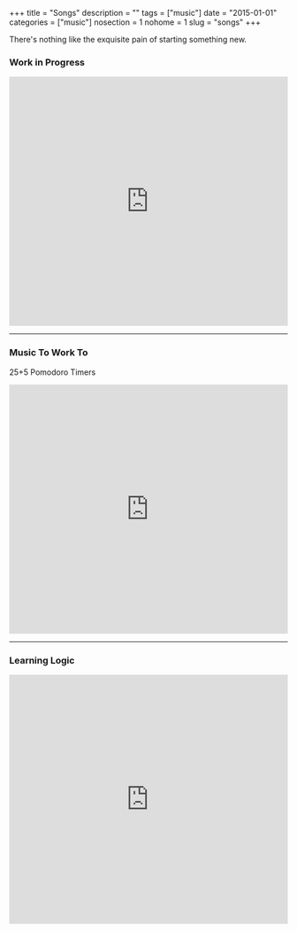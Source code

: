 +++
title = "Songs"
description = ""
tags = ["music"]
date = "2015-01-01"
categories = ["music"]
nosection = 1
nohome = 1
slug = "songs"
+++


There's nothing like the exquisite pain of starting something new.

### Work in Progress

<iframe width="100%" height="450" scrolling="no" frameborder="no" src="https://w.soundcloud.com/player/?url=https%3A//api.soundcloud.com/playlists/120747703&amp;color=499bd7&amp;auto_play=false&amp;hide_related=false&amp;show_comments=true&amp;show_user=true&amp;show_reposts=false"></iframe>

----

### Music To Work To
25+5 Pomodoro Timers

<div class="video"><iframe width="100%" height="450" scrolling="no" frameborder="no" src="https://w.soundcloud.com/player/?url=https%3A//api.soundcloud.com/playlists/103291721&amp;color=499bd7&amp;auto_play=false&amp;hide_related=false&amp;show_comments=true&amp;show_user=true&amp;show_reposts=false"></iframe></div>

----

### Learning Logic

<div class="video"><iframe width="100%" height="450" scrolling="no" frameborder="no" src="https://w.soundcloud.com/player/?url=https%3A//api.soundcloud.com/playlists/94505333&amp;color=499bd7&amp;auto_play=false&amp;hide_related=false&amp;show_comments=true&amp;show_user=true&amp;show_reposts=false"></iframe></div>
